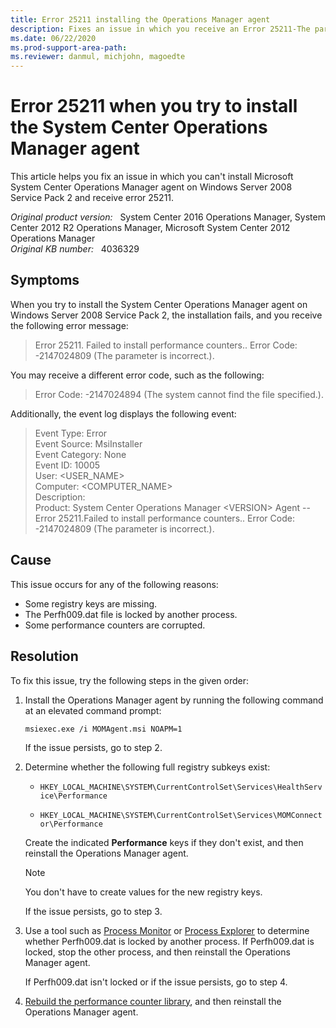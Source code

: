 ```yaml
---
title: Error 25211 installing the Operations Manager agent
description: Fixes an issue in which you receive an Error 25211-The parameter is incorrect message when you try to install the Operations Manager agent on Windows Server 2008 SP2.
ms.date: 06/22/2020
ms.prod-support-area-path:
ms.reviewer: danmul, michjohn, magoedte
---
```

# Error 25211 when you try to install the System Center Operations Manager agent

This article helps you fix an issue in which you can't install Microsoft System Center Operations Manager agent on Windows Server 2008 Service Pack 2 and receive error 25211.

_Original product version:_ &nbsp; System Center 2016 Operations Manager, System Center 2012 R2 Operations Manager, Microsoft System Center 2012 Operations Manager  
_Original KB number:_ &nbsp; 4036329

## Symptoms

When you try to install the System Center Operations Manager agent on Windows Server 2008 Service Pack 2, the installation fails, and you receive the following error message:

> Error 25211. Failed to install performance counters.. Error Code: -2147024809 (The parameter is incorrect.).

You may receive a different error code, such as the following:

> Error Code: -2147024894 (The system cannot find the file specified.).

Additionally, the event log displays the following event:

> Event Type: Error  
> Event Source: MsiInstaller  
> Event Category: None  
> Event ID: 10005  
> User:  \<USER_NAME>  
> Computer: \<COMPUTER_NAME>  
> Description:  
> Product: System Center Operations Manager \<VERSION> Agent -- Error 25211.Failed to install performance counters.. Error Code: -2147024809 (The parameter is incorrect.).

## Cause

This issue occurs for any of the following reasons:

- Some registry keys are missing.
- The Perfh009.dat file is locked by another process.
- Some performance counters are corrupted.

## Resolution

To fix this issue, try the following steps in the given order:

1. Install the Operations Manager agent by running the following command at an elevated command prompt:

   ```console
   msiexec.exe /i MOMAgent.msi NOAPM=1
   ```

   If the issue persists, go to step 2.

2. Determine whether the following full registry subkeys exist:

   - `HKEY_LOCAL_MACHINE\SYSTEM\CurrentControlSet\Services\HealthService\Performance`

   - `HKEY_LOCAL_MACHINE\SYSTEM\CurrentControlSet\Services\MOMConnector\Performance`

   Create the indicated **Performance** keys if they don't exist, and then reinstall the Operations Manager agent.

   > [!NOTE]
   > You don't have to create values for the new registry keys.

   If the issue persists, go to step 3.

3. Use a tool such as [Process Monitor](/sysinternals/downloads/procmon) or [Process Explorer](/sysinternals/downloads/process-explorer) to determine whether Perfh009.dat is locked by another process. If Perfh009.dat is locked, stop the other process, and then reinstall the Operations Manager agent.

   If Perfh009.dat isn't locked or if the issue persists, go to step 4.

4. [Rebuild the performance counter library](https://support.microsoft.com/help/300956/how-to-manually-rebuild-performance-counter-library-values), and then reinstall the Operations Manager agent.
